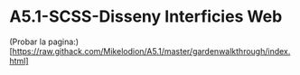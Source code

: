 # A5.1-SCSS-Disseny Interficies Web
(Probar la pagina:)[https://raw.githack.com/Mikelodion/A5.1/master/gardenwalkthrough/index.html]
